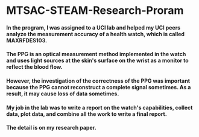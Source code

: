 # MTSAC-STEAM-Research-Proram
#### In the program, I was assigned to a UCI lab and helped my UCI peers analyze the measurement accuracy of a health watch, which is called MAXRFDES103.

#### The PPG is an optical measurement method implemented in the watch and uses light sources at the skin's surface on the wrist as a monitor to reflect the blood flow.
#### However, the investigation of the correctness of the PPG was important because the PPG cannot reconstruct a complete signal sometimes. As a result, it may cause loss of data sometimes.

#### My job in the lab was to write a report on the watch's capabilities, collect data, plot data, and combine all the work to write a final report.
#### The detail is on my research paper. 


